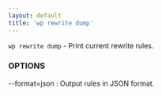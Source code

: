 ```yaml
---
layout: default
title: 'wp rewrite dump'
---
```


`wp rewrite dump` - Print current rewrite rules.

### OPTIONS

--format=json
: Output rules in JSON format.

